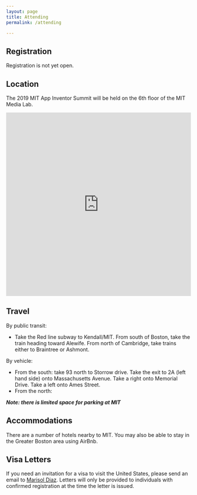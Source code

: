 ```yaml
---
layout: page
title: Attending
permalink: /attending

---
```


## Registration

Registration is not yet open.

## Location

The 2019 MIT App Inventor Summit will be held on the 6th floor of the MIT Media Lab.

<iframe width="100%" height="500" id="gmap_canvas" src="https://maps.google.com/maps?q=MIT%20Media%20Lab%2075%20Amherst%20St%2C%20Cambridge%2C%20MA%2002139&t=&z=17&ie=UTF8&iwloc=&output=embed" frameborder="0" scrolling="no" marginheight="0" marginwidth="0"></iframe>

## Travel

By public transit:

* Take the Red line subway to Kendall/MIT. From south of Boston, take the train heading toward Alewife. From north of Cambridge, take trains either to Braintree or Ashmont.

By vehicle:

* From the south: take 93 north to Storrow drive. Take the exit to 2A (left hand side) onto Massachusetts Avenue. Take a right onto Memorial Drive. Take a left onto Ames Street.
* From the north:

***Note: there is limited space for parking at MIT***

## Accommodations

There are a number of hotels nearby to MIT. You may also be able to stay in the Greater Boston area using AirBnb.

## Visa Letters

If you need an invitation for a visa to visit the United States, please send an email to [Marisol Diaz](mailto:marisol@csail.mit.edu). Letters will only be provided to individuals with confirmed registration at the time the letter is issued.
